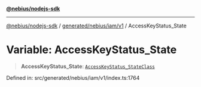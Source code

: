 [**@nebius/nodejs-sdk**](../../../../../README.md)

---

[@nebius/nodejs-sdk](../../../../../README.md) / [generated/nebius/iam/v1](../README.md) / AccessKeyStatus_State

# Variable: AccessKeyStatus_State

> **AccessKeyStatus_State**: [`AccessKeyStatus_StateClass`](../type-aliases/AccessKeyStatus_StateClass.md)

Defined in: src/generated/nebius/iam/v1/index.ts:1764
